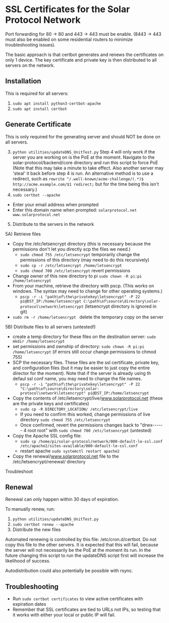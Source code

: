 # SSL Certificates for the Solar Protocol Network

Port forwarding for 80 -> 80 and 443 -> 443 must be enable. (8443 -> 443 must also be enabled on some residential routers to minimize troubleshooting issues).

The basic approach is that certbot generates and renews the certificates on only 1 device. The key certificate and private key is then distributed to all servers on the network.

## Installation
This is required for all servers:
1) `sudo apt install python3-certbot-apache`
2) `sudo apt install certbot`

## Generate Certificate

This is only required for the generating server and should NOT be done on all servers.

3) `python utilities/updateDNS_UnitTest.py` Step 4 will only work if the server you are working on is the PoE at the moment. Navigate to the solar-protocol/backend/core directory and run this script to force PoE (Note that this may take a minute to take effect. Also another server may 'steal' it back before step 4 is run. An alternative method is to use a redirect, such as `rewrite ^/.well-known/acme-challenge/(.*)$ http://acme.example.com/$1 redirect;` but for the time being this isn't necessary.)
4) `sudo certbot --apache`
* Enter your email address when prompted
* Enter this domain name when prompted: `solarprotocol.net www.solarprotocol.net`

5) Distribute to the servers in the network

5A) Retrieve files
* Copy the /etc/letsencrypt directory (this is necessary because the permissions don't let you directly scp the files we need.)
	* `sudo chmod 755 /etc/letsencrypt` temporarily change the permissions of this directory (may need to do this recursively)
	* `sudo cp -r /etc/letsencrypt /home/letsencrypt`
	* `sudo chmod 700 /etc/letsencrypt` revert permissions 
* Change owner of this new directory to pi `sudo chown -R pi:pi /home/letsencrypt`
* From your machine, retrieve the directory with pscp. (This works on windows. The syntax may need to change for other operating systems.)
	* `pscp -r -i "path\of\the\privatekey\letsencrypt" -P 22 pi@DST_IP:/home/letsencrypt C:\path\of\source\directory\solar-protocol\network\letsencrypt` (letsencrypt directory is ignored in git) 
* `sudo rm -r /home/letsencrypt ` delete the temporary copy on the server

5B) Distribute files to all servers (untested!)
* create a temp directory for these files on the destination server: `sudo mkdir /home/letsencrypt`
* set permissions and ownship of directory: `sudo chown -R pi:pi /home/letsencrypt` (if errors still occur change permissions to chmod 755)
* SCP the necessary files. These files are the ssl certificate, private key, and configuration files (but it may be easier to just copy the entire director for the moment). Note that if the server is already using th defaul ssl conf name, you may need to change the file names.
	* `pscp -r -i "path\of\the\privatekey\letsencrypt" -P 22 "C:\path\of\source\directory\solar-protocol\network\letsencrypt" pi@DST_IP:/home/letsencrypt`
* Copy the contents of /etc/letsencrypt/live/www.solarprotocol.net (these are the private keys and certificates)
	* `sudo cp -R DIRECTORY_LOCATION/ /etc/letsencrypt/live`
	* If you need to confirm this worked, change permissions of live directory `sudo chmod 755 /etc/letsencrypt`
	* Once confirmed, revert the permissions changes back to "drwx------ 4 root root" with `sudo chmod 700 /etc/letsencrypt` (untested)
* Copy the Apache SSL config file:
	* `sudo cp /home/pi/solar-protocol/network/000-default-le-ssl.conf /etc/apache2/sites-available/000-default-le-ssl.conf`
	* restart apache `sudo systemctl restart apache2`
* Copy the renewal/www.solarprotocol.net file to the /etc/letsencrypt/renewal/ directory

Troubleshoot

## Renewal
Renewal can only happen within 30 days of expiration.

To manually renew, run:
1) `python utilities/updateDNS_UnitTest.py`
2) `sudo certbot renew --apache` 
3) Distribute the new files

Automated renewing is controlled by this file: /etc/cron.d/certbot. Do not copy this file to the other servers. It is expected that this will fail, because the server will not necessarily be the PoE at the moment its run. In the future changing this script to run the updateDNS script first will increase the likelihood of success.

Autodistribution could also potentially be possible with rsync.

## Troubleshooting

* Run `sudo certbot certificates` to view active certificates with expiration dates
* Remember that SSL certificates are tied to URLs not IPs, so testing that it works with either your local or public IP will fail.